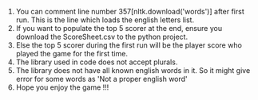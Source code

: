 1. You can comment line number 357[nltk.download('words')] after first run. This is the line which loads the english letters list.
2. If you want to populate the top 5 scorer at the end, ensure you download the ScoreSheet.csv to the python project.
3. Else the top 5 scorer during the first run will be the player score who played the game for the first time.
4. The library used in code does not accept plurals.
5. The library does not have all known english words in it. So it might give error for some words as 'Not a proper english word'
6. Hope you enjoy the game !!!
